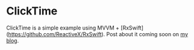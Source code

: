 # ClickTime

ClickTime is a simple example using MVVM + [RxSwift] (https://github.com/ReactiveX/RxSwift). Post about it coming soon on [my blog](http://peagasilva.com).
